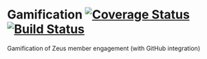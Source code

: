 Gamification [![Coverage Status](https://coveralls.io/repos/ZeusWPI/gamification/badge.png?branch=master)](https://coveralls.io/r/ZeusWPI/gamification) [![Build Status](https://travis-ci.org/ZeusWPI/gamification.png?branch=master)](https://travis-ci.org/ZeusWPI/gamification)
=======

Gamification of Zeus member engagement (with GitHub integration)
